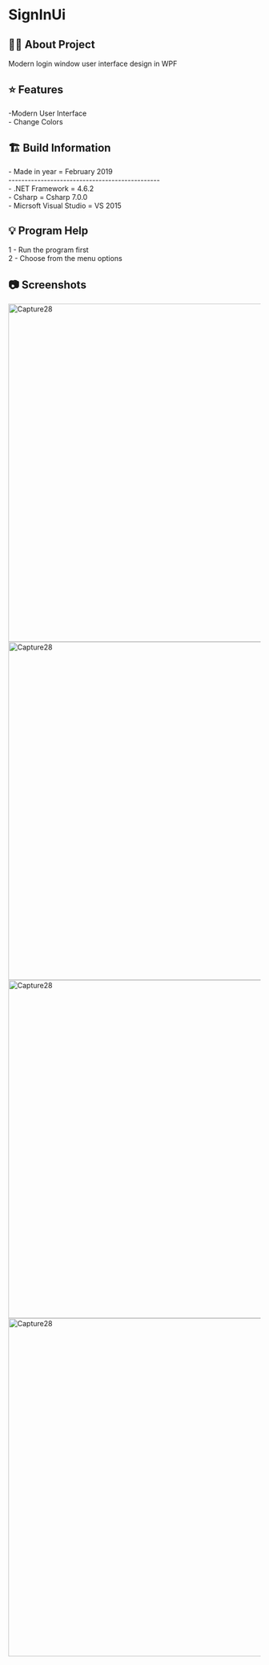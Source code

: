 # SignInUi

<h2> 👨‍💻 About Project</h2>
Modern login window user interface design in WPF<br />

<h2> ⭐ Features</h2>
-Modern User Interface<br />
- Change Colors

<h2> 🏗 Build Information</h2>
- Made in year = February 2019 <br />
----------------------------------------------- <br />
- .NET Framework =  4.6.2 <br />
- Csharp = Csharp 7.0.0 <br />
- Micrsoft Visual Studio = VS 2015 <br />

<h2> 💡 Program Help</h2>
1 - Run the program first<br />
2 - Choose from the menu options<br />

<h2>📷 Screenshots</h2>
<img width="674" alt="Capture28" src="https://github.com/user-attachments/assets/4e53d8a2-d1da-4ec3-a5eb-57880c34b7c2">
<img width="674" alt="Capture28" src="https://github.com/user-attachments/assets/5f203b25-6af9-4300-a55d-763295a40e81">
<img width="674" alt="Capture28" src="https://github.com/user-attachments/assets/007d89a6-f11d-40df-af79-8b845e62bc9f">
<img width="674" alt="Capture28" src="https://github.com/user-attachments/assets/6a0a117e-bac2-4e66-9f5f-9ffc09f53196">
